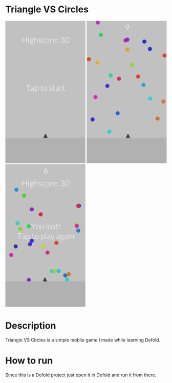 # Triangle VS Circles

<p float="left">
  <img src="assets/app_icons/ss_2.png" width="250">
  <img src="assets/app_icons/ss_1.png" width="250">
  <img src="assets/app_icons/ss_3.png" width="250">
</p>

# Description

Triangle VS Circles is a simple mobile game I made while learning Defold.

# How to run

Since this is a Defold project just open it in Defold and run it from there.
